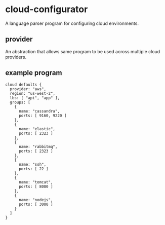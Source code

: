 cloud-configurator
==================

A language parser program for configuring cloud environments.

## provider ##

An abstraction that allows same program to be used across multiple cloud providers.

## example program ##

    cloud defaults {
      provider: "aws",
      region: "us-west-2",
      lbs: [ "api", "app" ],
      groups: [
        {
          name: "cassandra",
          ports: [ 9160, 9220 ]
        },
        {
          name: "elastic",
          ports: [ 2323 ]
        },
        {
          name: "rabbitmq",
          ports: [ 2323 ]
        },
        {
          name: "ssh",
          ports: [ 22 ]
        },
        {
          name: "tomcat",
          ports: [ 8080 ]
        },
        {
          name: "nodejs",
          ports: [ 3000 ]
        }
      ]
    }
